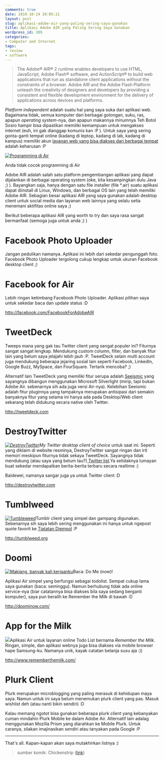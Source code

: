 ```yaml
---
comments: true
date: 2010-10-24 20:05:21
layout: post
slug: aplikasi-adobe-air-yang-paling-sering-saya-gunakan
title: Aplikasi Adobe AIR yang Paling Sering Saya Gunakan
wordpress_id: 389
categories:
- Computer and Internet
tags:
- review
- software
---
```


> The Adobe® AIR® 2 runtime enables developers to use HTML, JavaScript, Adobe Flash® software, and ActionScript® to build web applications that run as standalone client applications without the constraints of a browser. Adobe AIR and the Adobe Flash Platform unleash the creativity of designers and developers by providing a consistent and flexible development environment for the delivery of applications across devices and platforms.


_Platform independent_ adalah suatu hal yang saya suka dari aplikasi web. Bagaimana tidak, semua komputer dari berbagai golongan, suku, ras, apapun _operating system_-nya, dan apapun makannya minumnya Teh Botol Sosro hampir bisa dipastikan memiliki kemampuan untuk mengakses internet (euh, ini gak dianggap komunis kan :P ). Untuk saya yang sering gonta-ganti tempat online (kadang di leptop, kadang di lab, kadang di kampus) memiliki akun [layanan web yang bisa diakses dari berbagai tempat](http://utchanovsky.com/2010/10/cloud-computing/) adalah keharusan :P

<!-- more -->

[![Programming di Air](http://octopress.dev/uploads/programming-di-air.gif)](http://chickenstrip.wordpress.com/2008/12/12/chickenstrip-132-programming-di-air/)


Anda tidak cocok programming di Air



Adobe AIR adalah salah satu platform pengembangan aplikasi yang dapat dijalankan di berbagai operating system (oke, kita kesampingkan dulu Java ;) ). Bayangkan saja, hanya dengan satu file installer (file *.air) suatu aplikasi dapat diinstall di Linux, Windows, dan berbagai OS lain yang telah memiliki Adobe AIR. Sebagian besar aplikasi AIR yang saya gunakan adalah desktop client untuk social media dan layanan web lainnya yang selalu setia menemani aktifitas online saya ;)

Berikut beberapa aplikasi AIR yang worth to try dan saya rasa sangat bermanfaat (semoga juga untuk anda ;) )


# Facebook Photo Uploader


Jangan pedulikan namanya. Aplikasi ini lebih dari sekedar pengunggah foto. Facebook Photo Uploader tergolong cukup lengkap untuk ukuran Facebook desktop client ;)


# Facebook for Air


Lebih ringan ketimbang Facebook Photo Uploader. Aplikasi pilihan saya untuk sekedar baca dan update status :D

http://facebook.com/FacebookForAdobeAIR


# TweetDeck


Tweeps mana yang gak tau Twitter client yang sangat populer ini? Fiturnya sangat sangat lengkap. Mendukung custom column, filter, dan banyak fitur lain yang belum saya jelajahi lebih jauh :P. TweetDeck selain multi account juga mendukung beberapa jejaring sosial lain seperti Facebook, LinkedIn, Google Buzz, MySpace, dan FourSquare. Tertarik mencoba? ;)

Alternatif lain TweetDeck yang memiliki fitur serupa adalah [Seeismic](http://seesmic.com/) yang sayangnya dibangun menggunakan Microsoft Silverlight (mirip, tapi bukan Adobe Air. sebenarnya sih ada juga versi Air-nya). Kelebihan Seeismic adalah fitur pluginnya yang tampaknya merupakan antisipasi dari semakin banyaknya fitur yang selama ini hanya ada pada Desktop/Web client sekarang telah didukung secara native oleh Twitter.

http://tweetdeck.com


# DestroyTwitter


_[![DestroyTwitter](http://octopress.dev/uploads/ss-destroy-twitter-150x150.jpg)](http://octopress.dev/uploads/ss-destroy-twitter.jpg)My Twitter desktop client of choice_ untuk saat ini. Seperti yang diklaim di website resminya, DestroyTwitter sangat ringan dan irit memori meskipun fiturnya tidak sekaya TweetDeck. Sayangnya tidak mendukung (atau saya yang belum tau?)[ Twitter list](http://seesmic.com/).Ya setidaknya lumayan buat sekedar mendapatkan berita-berita terbaru secara realtime :)

Baidewei, namanya sangar juga ya untuk Twitter client :D

http://destroytwitter.com


# Tumblweed


[![Tumbleweed](http://octopress.dev/uploads/ss-tumbleweed-150x150.jpg)](http://octopress.dev/uploads/ss-tumbleweed.jpg)Tumblr client yang simpel dan gampang digunakan. Sebenarnya sih saya lebih sering menggunakan ini hanya untuk ngepost quote favorit ke [Tjatatan Djempol](http://akhyar.tumblr.com/) :P

http://tumblweed.org


# Doomi


[![Makjang, banyak kali kerjaanku](http://images.plurk.com/3319215_555487e0a351889bd3b5c41f816bd004.jpg)](http://images.plurk.com/3319215_555487e0a351889bd3b5c41f816bd004.jpg)Baca: Do Me (now)!

Aplikasi Air simpel yang berfungsi sebagai todolist. Sempat cukup lama saya gunakan (baca: seminggu). Namun berhubung tidak ada online service-nya (biar catatannya bisa diakses bila saya sedang berganti komputer), saya pun beralih ke Remember the Milk di bawah :D

http://doominow.com/


# App for the Milk


[![](http://octopress.dev/uploads/ss-themilk-150x150.jpg)](http://octopress.dev/uploads/ss-themilk.jpg)Aplikasi Air untuk layanan online Todo List bernama _Remember the Milk_. Ringan, simple, dan aplikasi webnya juga bisa diakses via mobile browser hape Samsung-ku. Namanya unik, kayak catatan belanja susu aja :))

http://www.rememberthemilk.com/


# Plurk Client


Plurk merupakan microblogging yang paling merasuk di kehidupan maya saya. Namun untuk ini saya belum menemukan plurk client yang pas. Masuk wishlist deh (atau nanti bikin sendiri) :D

Kalau memang ngotot bisa gunakan beberapa plurk client yang kebanyakan cuman mindahin Plurk Mobile ke dalam Adobe Air. Alternatif lain adalag menggunakan Mozilla Prism yang diarahkan ke Mobile Plurk. Untuk caranya, silakan imajinasikan sendiri atau tanyakan pada Google :P



* * *

That's all. Kapan-kapan akan saya mutakhirkan listnya :)


> sumber komik: Chickenstrip ([link](http://chickenstrip.wordpress.com/2008/12/12/chickenstrip-132-programming-di-air/))
